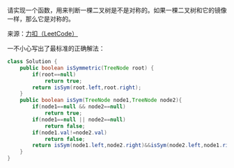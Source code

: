 请实现一个函数，用来判断一棵二叉树是不是对称的。如果一棵二叉树和它的镜像一样，那么它是对称的。

来源：[力扣（LeetCode）](https://leetcode-cn.com/problems/dui-cheng-de-er-cha-shu-lcof)

一不小心写出了最标准的正确解法：
```java
class Solution {
    public boolean isSymmetric(TreeNode root) {
        if(root==null)
            return true;
        return isSym(root.left,root.right);        
    }
    public boolean isSym(TreeNode node1,TreeNode node2){
        if(node1==null && node2==null)
            return true;
        if(node1==null || node2==null)
            return false;
        if(node1.val!=node2.val)
            return false;
        return isSym(node1.left,node2.right)&&isSym(node2.left,node1.right);
    }
}
```
